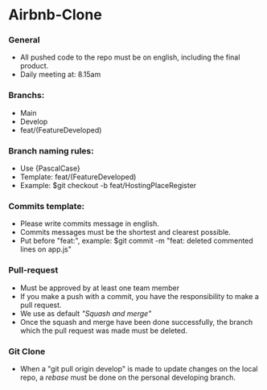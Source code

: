 # Airbnb-Clone

### General 

- All pushed code to the repo must be on english, including the final product. 
- Daily meeting at: 8.15am

### Branchs:

- Main
- Develop
- feat/(FeatureDeveloped) 

### Branch naming rules: 

- Use {PascalCase}
- Template: feat/(FeatureDeveloped) 
- Example: $git checkout -b feat/HostingPlaceRegister 

### Commits template: 

- Please write commits message in english.
- Commits messages must be the shortest and clearest possible.
- Put before "feat:", example: $git commit -m "feat: deleted commented lines on app.js" 

### Pull-request

- Must be approved by at least one team member
- If you make a push with a commit, you have the responsibility to make a pull request.
- We use as default _"Squash and merge"_
- Once the squash and merge have been done successfully, the branch which the pull request was made must be deleted.

### Git Clone

- When a "git pull origin develop" is made to update changes on the local repo, a _rebase_  must be done on the personal developing branch.

